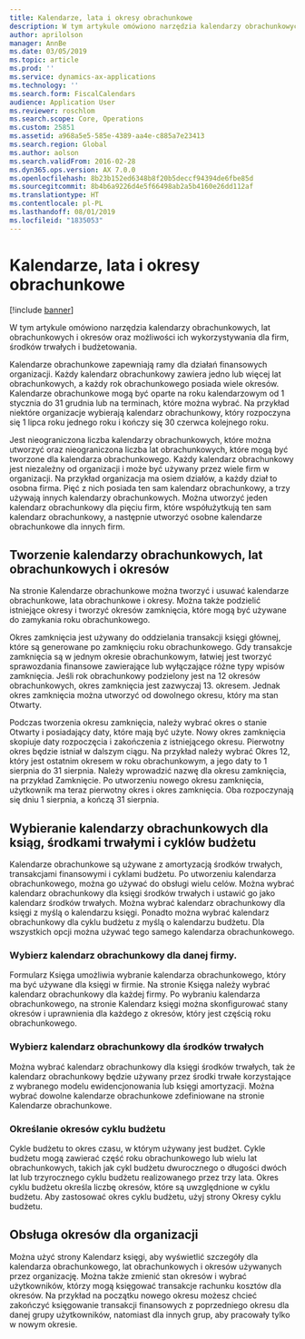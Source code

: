 ```yaml
---
title: Kalendarze, lata i okresy obrachunkowe
description: W tym artykule omówiono narzędzia kalendarzy obrachunkowych, lat obrachunkowych i okresów oraz możliwości ich wykorzystywania dla firm, środków trwałych i budżetowania.
author: aprilolson
manager: AnnBe
ms.date: 03/05/2019
ms.topic: article
ms.prod: ''
ms.service: dynamics-ax-applications
ms.technology: ''
ms.search.form: FiscalCalendars
audience: Application User
ms.reviewer: roschlom
ms.search.scope: Core, Operations
ms.custom: 25851
ms.assetid: a968a5e5-585e-4389-aa4e-c885a7e23413
ms.search.region: Global
ms.author: aolson
ms.search.validFrom: 2016-02-28
ms.dyn365.ops.version: AX 7.0.0
ms.openlocfilehash: 8b23b152ed6348b8f20b5deccf94394de6fbe85d
ms.sourcegitcommit: 8b4b6a9226d4e5f66498ab2a5b4160e26dd112af
ms.translationtype: HT
ms.contentlocale: pl-PL
ms.lasthandoff: 08/01/2019
ms.locfileid: "1835053"
---
```

# <a name="fiscal-calendars-fiscal-years-and-periods"></a>Kalendarze, lata i okresy obrachunkowe

[!include [banner](../includes/banner.md)]

W tym artykule omówiono narzędzia kalendarzy obrachunkowych, lat obrachunkowych i okresów oraz możliwości ich wykorzystywania dla firm, środków trwałych i budżetowania.

Kalendarze obrachunkowe zapewniają ramy dla działań finansowych organizacji. Każdy kalendarz obrachunkowy zawiera jedno lub więcej lat obrachunkowych, a każdy rok obrachunkowego posiada wiele okresów. Kalendarze obrachunkowe mogą być oparte na roku kalendarzowym od 1 stycznia do 31 grudnia lub na terminach, które można wybrać. Na przykład niektóre organizacje wybierają kalendarz obrachunkowy, który rozpoczyna się 1 lipca roku jednego roku i kończy się 30 czerwca kolejnego roku. 

Jest nieograniczona liczba kalendarzy obrachunkowych, które można utworzyć oraz nieograniczona liczba lat obrachunkowych, które mogą być tworzone dla kalendarza obrachunkowego. Każdy kalendarz obrachunkowy jest niezależny od organizacji i może być używany przez wiele firm w organizacji. Na przykład organizacja ma osiem działów, a każdy dział to osobna firma. Pięć z nich posiada ten sam kalendarz obrachunkowy, a trzy używają innych kalendarzy obrachunkowych. Można utworzyć jeden kalendarz obrachunkowy dla pięciu firm, które współużytkują ten sam kalendarz obrachunkowy, a następnie utworzyć osobne kalendarze obrachunkowe dla innych firm.

## <a name="create-fiscal-calendars-fiscal-years-and-periods"></a>Tworzenie kalendarzy obrachunkowych, lat obrachunkowych i okresów
Na stronie Kalendarze obrachunkowe można tworzyć i usuwać kalendarze obrachunkowe, lata obrachunkowe i okresy. Można także podzielić istniejące okresy i tworzyć okresów zamknięcia, które mogą być używane do zamykania roku obrachunkowego. 

Okres zamknięcia jest używany do oddzielania transakcji księgi głównej, które są generowane po zamknięciu roku obrachunkowego. Gdy transakcje zamknięcia są w jednym okresie obrachunkowym, łatwiej jest tworzyć sprawozdania finansowe zawierające lub wyłączające różne typy wpisów zamknięcia. Jeśli rok obrachunkowy podzielony jest na 12 okresów obrachunkowych, okres zamknięcia jest zazwyczaj 13. okresem. Jednak okres zamknięcia można utworzyć od dowolnego okresu, który ma stan Otwarty. 

Podczas tworzenia okresu zamknięcia, należy wybrać okres o stanie Otwarty i posiadający daty, które mają być użyte. Nowy okres zamknięcia skopiuje daty rozpoczęcia i zakończenia z istniejącego okresu. Pierwotny okres będzie istniał w dalszym ciągu. Na przykład należy wybrać Okres 12, który jest ostatnim okresem w roku obrachunkowym, a jego daty to 1 sierpnia do 31 sierpnia. Należy wprowadzić nazwę dla okresu zamknięcia, na przykład Zamknięcie. Po utworzeniu nowego okresu zamknięcia, użytkownik ma teraz pierwotny okres i okres zamknięcia. Oba rozpoczynają się dniu 1 sierpnia, a kończą 31 sierpnia.

## <a name="select-fiscal-calendars-for-ledgers-fixed-assets-and-budget-cycles"></a>Wybieranie kalendarzy obrachunkowych dla ksiąg, środkami trwałymi i cyklów budżetu
Kalendarze obrachunkowe są używane z amortyzacją środków trwałych, transakcjami finansowymi i cyklami budżetu. Po utworzeniu kalendarza obrachunkowego, można go używać do obsługi wielu celów. Można wybrać kalendarz obrachunkowy dla księgi środków trwałych i ustawić go jako kalendarz środków trwałych. Można wybrać kalendarz obrachunkowy dla księgi z myślą o kalendarzu księgi. Ponadto można wybrać kalendarz obrachunkowy dla cyklu budżetu z myślą o kalendarzu budżetu. Dla wszystkich opcji można używać tego samego kalendarza obrachunkowego.

### <a name="select-a-fiscal-calendar-for-your-legal-entity"></a>Wybierz kalendarz obrachunkowy dla danej firmy.

Formularz Księga umożliwia wybranie kalendarza obrachunkowego, który ma być używane dla księgi w firmie. Na stronie Księga należy wybrać kalendarz obrachunkowy dla każdej firmy. Po wybraniu kalendarza obrachunkowego, na stronie Kalendarz księgi można skonfigurować stany okresów i uprawnienia dla każdego z okresów, który jest częścią roku obrachunkowego.

### <a name="select-a-fiscal-calendar-for-fixed-assets"></a>Wybierz kalendarz obrachunkowy dla środków trwałych

Można wybrać kalendarz obrachunkowy dla księgi środków trwałych, tak że kalendarz obrachunkowy będzie używany przez środki trwałe korzystające z wybranego modelu ewidencjonowania lub księgi amortyzacji. Można wybrać dowolne kalendarze obrachunkowe zdefiniowane na stronie Kalendarze obrachunkowe.

### <a name="define-budget-cycle-time-spans"></a>Określanie okresów cyklu budżetu

Cykle budżetu to okres czasu, w którym używany jest budżet. Cykle budżetu mogą zawierać część roku obrachunkowego lub wielu lat obrachunkowych, takich jak cykl budżetu dwurocznego o długości dwóch lat lub trzyrocznego cyklu budżetu realizowanego przez trzy lata. Okres cyklu budżetu określa liczbę okresów, które są uwzględnione w cyklu budżetu. Aby zastosować okres cyklu budżetu, użyj strony Okresy cyklu budżetu.

## <a name="maintain-periods-for-your-organization"></a>Obsługa okresów dla organizacji
Można użyć strony Kalendarz księgi, aby wyświetlić szczegóły dla kalendarza obrachunkowego, lat obrachunkowych i okresów używanych przez organizację. Można także zmienić stan okresów i wybrać użytkowników, którzy mogą księgować transakcje rachunku kosztów dla okresów. Na przykład na początku nowego okresu możesz chcieć zakończyć księgowanie transakcji finansowych z poprzedniego okresu dla danej grupy użytkowników, natomiast dla innych grup, aby pracowały tylko w nowym okresie.






